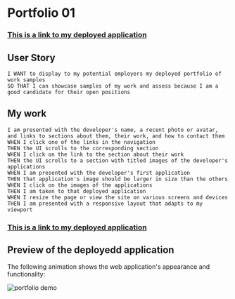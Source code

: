 # Portfolio 01
### [This is a link to my deployed application](https://r2sims.github.io/Portfolio1/)
## User Story

```
I WANT to display to my potential employers my deployed portfolio of work samples
SO THAT I can showcase samples of my work and assess because I am a good candidate for their open positions
```


## My work 

```
I am presented with the developer's name, a recent photo or avatar, and links to sections about them, their work, and how to contact them
WHEN I click one of the links in the navigation
THEN the UI scrolls to the corresponding section
WHEN I click on the link to the section about their work
THEN the UI scrolls to a section with titled images of the developer's applications
WHEN I am presented with the developer's first application
THEN that application's image should be larger in size than the others
WHEN I click on the images of the applications
THEN I am taken to that deployed application
WHEN I resize the page or view the site on various screens and devices
THEN I am presented with a responsive layout that adapts to my viewport
```

### [This is a link to my deployed application](https://r2sims.github.io/Portfolio1/)

## Preview of the deployedd application 

The following animation shows the web application's appearance and functionality:

![portfolio demo](./assets/images/02-hero-bg.jpg)


